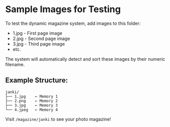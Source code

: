 # Sample Images for Testing

To test the dynamic magazine system, add images to this folder:

- 1.jpg - First page image
- 2.jpg - Second page image  
- 3.jpg - Third page image
- etc.

The system will automatically detect and sort these images by their numeric filename.

## Example Structure:
```
janki/
├── 1.jpg    ← Memory 1
├── 2.png    ← Memory 2
├── 3.jpg    ← Memory 3
└── 4.jpeg   ← Memory 4
```

Visit `/magazine/janki` to see your photo magazine!
